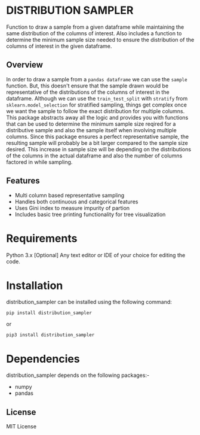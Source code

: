 # DISTRIBUTION SAMPLER

Function to draw a sample from a given dataframe while maintaining the same distribution of the columns of interest.
Also includes a function to determine the minimum sample size needed to ensure the distribution of the columns of interest in the given dataframe.

## Overview

In order to draw a sample from a `pandas dataframe` we can use the `sample` function. But, this doesn't ensure that the sample drawn would be representative of the distributions of the columns of interest in the dataframe. Although we can use the `train_test_split` with `stratify` from `sklearn.model_selection` for stratified sampling, things get complex once we want the sample to follow the exact distribution for multiple columns. This package abstracts away all the logic and provides you with functions that can be used to determine the minimum sample size reqired for a distributive sample and also the sample itself when involving multiple columns. Since this package ensures a perfect representative sample, the resulting sample will probably be a bit larger compared to the sample size desired. This increase in sample size will be depending on the distributions of the columns in the actual dataframe and also the number of columns factored in while sampling.

## Features

* Multi column based representative sampling
* Handles both continuous and categorical features
* Uses Gini index to measure impurity of partion
* Includes basic tree printing functionality for tree visualization

# Requirements

Python 3.x
[Optional] Any text editor or IDE of your choice for editing the code.

# Installation

distribution_sampler can be installed using the following command:

```
pip install distribution_sampler
```
or
```
pip3 install distribution_sampler
```

# Dependencies

distribution_sampler depends on the following packages:-

* numpy
* pandas

## License

MIT License
